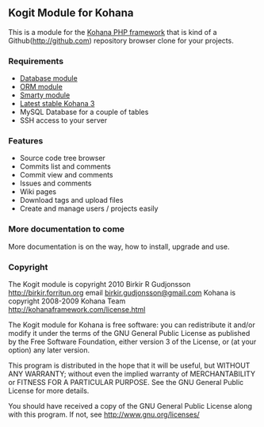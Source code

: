 ## Kogit Module for Kohana

This is a module for the [Kohana PHP framework](http://kohanaframework.org/) that
is kind of a Github(http://github.com) repository browser clone for your projects.

### Requirements

* [Database module](http://github.com/kohana/database)
* [ORM module](http://github.com/kohana/orm)
* [Smarty module](http://github.com/MrAnchovy/kohana-module-smarty)
* [Latest stable Kohana 3](http://github.com/kohana/kohana)
* MySQL Database for a couple of tables
* SSH access to your server

### Features

* Source code tree browser
* Commits list and comments
* Commit view and comments
* Issues and comments
* Wiki pages
* Download tags and upload files
* Create and manage users / projects easily

### More documentation to come

More documentation is on the way, how to install, upgrade and use.

### Copyright

The Kogit module is copyright 2010 Birkir R Gudjonsson http://birkir.forritun.org email 
birkir.gudjonsson@gmail.com
Kohana is copyright 2008-2009 Kohana Team http://kohanaframework.com/license.html

The Kogit module for Kohana is free software: you can redistribute it and/or modify it under the terms of the 
GNU General Public License as published by the Free Software Foundation, either version 3 of the License, or 
(at your option) any later version.

This program is distributed in the hope that it will be useful, but WITHOUT ANY WARRANTY; without even the 
implied warranty of MERCHANTABILITY or FITNESS FOR A PARTICULAR PURPOSE. See the GNU General Public License 
for more details.

You should have received a copy of the GNU General Public License along with this program. If not, see 
http://www.gnu.org/licenses/
